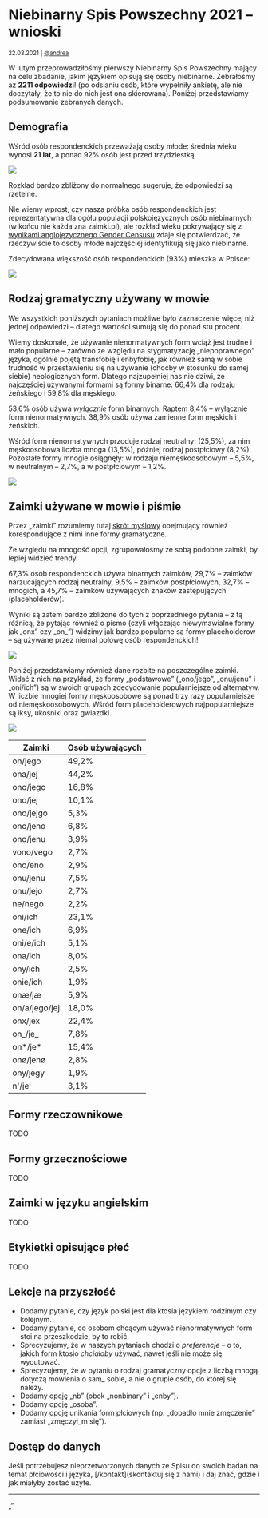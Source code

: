 # Niebinarny Spis Powszechny 2021 – wnioski

<small>22.03.2021 | [@andrea](/@andrea)</small>

W lutym przeprowadziłośmy pierwszy Niebinarny Spis Powszechny mający na celu zbadanie,
jakim językiem opisują się osoby niebinarne.
Zebrałośmy aż **2211 odpowiedzi**!
(po odsianiu osób, które wypełniły ankietę, ale nie doczytały, że to nie do nich jest ona skierowana).
Poniżej przedstawiamy podsumowanie zebranych danych.

## Demografia

Wśród osób respondenckich przeważają osoby młode: średnia wieku wynosi **21 lat**,
a ponad 92% osób jest przed trzydziestką.

![](/img/spis-pl-2021/wiek-histogram.png)

Rozkład bardzo zbliżony do normalnego sugeruje, że odpowiedzi są rzetelne.

Nie wiemy wprost, czy nasza próbka osób respondenckich
jest reprezentatywna dla ogółu populacji polskojęzycznych osób niebinarnych (w końcu nie każda zna zaimki.pl),
ale rozkład wieku pokrywający się z [wynikami anglojęzycznego Gender Censusu](https://gendercensus.com/results/2020-enby-and-age/)
zdaje się potwierdzać, że rzeczywiście to osoby młode najczęściej identyfikują się jako niebinarne.

Zdecydowana większość osób respondenckich (93%) mieszka w Polsce:

![](/img/spis-pl-2021/zamieszkanie.png)

## Rodzaj gramatyczny używany w mowie

<div class="alert alert-info small">
    <span class="fal fa-info-circle"></span>
    We wszystkich poniższych pytaniach możliwe było zaznaczenie więcej niż jednej odpowiedzi – dlatego wartości sumują się do <span class="text-nowrap">ponad stu procent</span>.
</div>

Wiemy doskonale, że używanie nienormatywnych form wciąż jest trudne i mało popularne
– zarówno ze względu na stygmatyzację „niepoprawnego” języka, ogólnie pojętą transfobię i enbyfobię,
jak również samą w sobie trudność w przestawieniu się na używanie (choćby w stosunku do samej siebie) neologicznych form. 
Dlatego najzupełniej nas nie dziwi, że najczęściej używanymi formami są formy binarne: 66,4% dla rodzaju żeńskiego i 59,8% dla męskiego.

53,6% osób używa _wyłącznie_ form binarnych. Raptem 8,4% – wyłącznie form nienormatywnych.
38,9% osób używa zamienne form męskich i żeńskich. 

Wśród form nienormatywnych przoduje rodzaj neutralny: (25,5%), za nim męskoosobowa liczba mnoga (13,5%), później rodzaj postpłciowy (8,2%).
Pozostałe formy mnogie osiągnęły: w rodzaju niemęskoosobowym – 5,5%, w neutralnym – 2,7%, a w postpłciowym – 1,2%.

![](/img/spis-pl-2021/rodzaj.png)

## Zaimki używane w mowie i piśmie

<div class="alert alert-info small">
    <span class="fal fa-info-circle"></span>
    Przez „zaimki” rozumiemy tutaj <a href="/pytania#zaimki" target="_blank">skrót myślowy</a> obejmujący również korespondujące z nimi inne formy gramatyczne.
</div>

Ze względu na mnogość opcji, zgrupowałośmy ze sobą podobne zaimki, by lepiej widzieć trendy.

67,3% osób respondenckich używa binarnych zaimków,
29,7% – zaimków narzucających rodzaj neutralny,
9,5% – zaimków postpłciowych,
32,7% – mnogich,
a 45,7% – zaimków używających znaków zastępujących (placeholderów).

Wyniki są zatem bardzo zbliżone do tych z poprzedniego pytania – z tą różnicą, że pytając również o pismo
(czyli włączając niewymawialne formy jak „onx” czy „on_”) widzimy jak bardzo popularne są formy placeholderow
 – są używane przez niemal połowę osób respondenckich!

![](/img/spis-pl-2021/zaimki-grupy.png)

Poniżej przedstawiamy również dane rozbite na poszczególne zaimki.
Widać z nich na przykład, że formy „podstawowe” („ono/jego”, „onu/jenu” i „oni/ich”)
są w swoich grupach zdecydowanie popularniejsze od alternatyw.
W liczbie mnogiej formy męskoosobowe są ponad trzy razy popularniejsze od niemęskoosobowych.
Wśród form placeholderowych najpopularniejsze są iksy, ukośniki oraz gwiazdki.

![](/img/spis-pl-2021/zaimki.png)

| Zaimki | Osób używających |
| ------ | ---------------- |
| on/jego | 49,2% |
| ona/jej | 44,2% |
| ono/jego | 16,8% |
| ono/jej | 10,1% |
| ono/jejgo | 5,3% |
| ono/jeno | 6,8% |
| ono/jenu | 3,9% |
| vono/vego | 2,7% |
| ono/eno | 2,9% |
| onu/jenu | 7,5% |
| onu/jejo | 2,7% |
| ne/nego | 2,2% |
| oni/ich | 23,1% |
| one/ich | 6,9% |
| oni/e/ich | 5,1% |
| ona/ich | 8,0% |
| ony/ich | 2,5% |
| onie/ich | 1,9% |
| onæ/jæ | 5,9% |
| on/a/jego/jej | 18,0% |
| onx/jex | 22,4% |
| on_/je_ | 7,8% |
| on*/je* | 15,4% |
| onø/jenø | 2,8% |
| ony/jegy | 1,9% |
| n'/je' | 3,1% |

## Formy rzeczownikowe

TODO

## Formy grzecznościowe

TODO

## Zaimki w języku angielskim

TODO

## Etykietki opisujące płeć

TODO

## Lekcje na przyszłość

 - Dodamy pytanie, czy język polski jest dla ktosia językiem rodzimym czy kolejnym.
 - Dodamy pytanie, co osobom chcącym używać nienormatywnych form stoi na przeszkodzie, by to robić.
 - Sprecyzujemy, że w naszych pytaniach chodzi o _preferencje_ – o to, jakich form ktosio _chciałoby_ używać, nawet jeśli nie może się wyoutować.
 - Sprecyzujemy, że w pytaniu o rodzaj gramatyczny opcje z liczbą mnogą dotyczą mówienia o sam_ sobie, a nie o grupie osób, do której się należy.
 - Dodamy opcję „nb” (obok „nonbinary” i „enby”).
 - Dodamy opcję „osoba”.
 - Dodamy opcję unikania form płciowych (np. „dopadło mnie zmęczenie” zamiast „zmęczył_m się”).

## Dostęp do danych

Jeśli potrzebujesz nieprzetworzonych danych ze Spisu do swoich badań na temat płciowości i języka,
[/kontakt](skontaktuj się z nami) i daj znać, gdzie i jak miałyby zostać użyte.

---

„”
